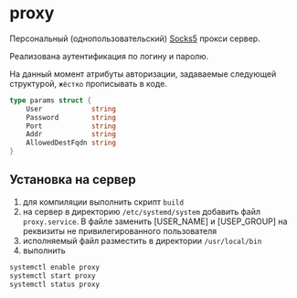 # proxy
Персональный (однопользовательский) [Socks5](http://en.wikipedia.org/wiki/SOCKS) прокси сервер.

Реализована аутентификация по логину и паролю.

На данный момент атрибуты авторизации, задаваемые следующей структурой, `жёстко` прописывать в коде.
```go
type params struct {
	User            string
	Password        string
	Port            string
	Addr            string
	AllowedDestFqdn string
}
```

## Установка на сервер
1. для компиляции выполнить скрипт `build`
2. на сервер в директорию `/etc/systemd/system` добавить файл `proxy.service`. В файле заменить 
[USER_NAME] и [USEP_GROUP] на реквизиты не привилегированного пользователя
3. исполняемый файл разместить в директории `/usr/local/bin`
4. выполнить
```go
systemctl enable proxy
systemctl start proxy
systemctl status proxy
```
